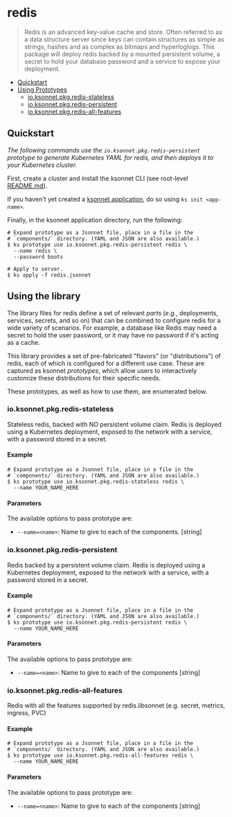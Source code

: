 # redis

> Redis is an advanced key-value cache and store. Often referred to as a data structure server since keys can contain structures as simple as strings, hashes and as complex as bitmaps and hyperloglogs. This package will deploy redis backed by a mounted persistent volume, a secret to hold your database password and a service to expose your deployment.


* [Quickstart](#quickstart)
* [Using Prototypes](#using-prototypes)
  * [io.ksonnet.pkg.redis-stateless](#io.ksonnet.pkg.redis-stateless)
  * [io.ksonnet.pkg.redis-persistent](#io.ksonnet.pkg.redis-persistent)
  * [io.ksonnet.pkg.redis-all-features](#io.ksonnet.pkg.redis-all-features)

## Quickstart

*The following commands use the `io.ksonnet.pkg.redis-persistent` prototype to generate Kubernetes YAML for redis, and then deploys it to your Kubernetes cluster.*

First, create a cluster and install the ksonnet CLI (see root-level [README.md](rootReadme)).

If you haven't yet created a [ksonnet application](linkToSomewhere), do so using `ks init <app-name>`.

Finally, in the ksonnet application directory, run the following:

```shell
# Expand prototype as a Jsonnet file, place in a file in the
# `components/` directory. (YAML and JSON are also available.)
$ ks prototype use io.ksonnet.pkg.redis-persistent redis \
  --name redis \
  --password boots

# Apply to server.
$ ks apply -f redis.jsonnet
```

## Using the library

The library files for redis define a set of relevant *parts* (_e.g._, deployments, services, secrets, and so on) that can be combined to configure redis for a wide variety of scenarios. For example, a database like Redis may need a secret to hold the user password, or it may have no password if it's acting as a cache.

This library provides a set of pre-fabricated "flavors" (or "distributions") of redis, each of which is configured for a different use case. These are captured as ksonnet *prototypes*, which allow users to interactively customize these distributions for their specific needs.

These prototypes, as well as how to use them, are enumerated below.

### io.ksonnet.pkg.redis-stateless

Stateless redis, backed with NO persistent volume claim. Redis is deployed using a Kubernetes deployment, exposed to the network with a service, with
a password stored in a secret.

#### Example

```shell
# Expand prototype as a Jsonnet file, place in a file in the
# `components/` directory. (YAML and JSON are also available.)
$ ks prototype use io.ksonnet.pkg.redis-stateless redis \
  --name YOUR_NAME_HERE
```

#### Parameters

The available options to pass prototype are:

* `--name=<name>`: Name to give to each of the components. [string]

### io.ksonnet.pkg.redis-persistent

Redis backed by a persistent volume claim. Redis is deployed using a Kubernetes deployment, exposed to the network with a service, with a password stored in a secret.

#### Example

```shell
# Expand prototype as a Jsonnet file, place in a file in the
# `components/` directory. (YAML and JSON are also available.)
$ ks prototype use io.ksonnet.pkg.redis-persistent redis \
  --name YOUR_NAME_HERE
```

#### Parameters

The available options to pass prototype are:

* `--name=<name>`: Name to give to each of the components [string]

### io.ksonnet.pkg.redis-all-features

Redis with all the features supported by redis.libsonnet (e.g. secret, metrics, ingress, PVC)

#### Example

```shell
# Expand prototype as a Jsonnet file, place in a file in the
# `components/` directory. (YAML and JSON are also available.)
$ ks prototype use io.ksonnet.pkg.redis-all-features redis \
  --name YOUR_NAME_HERE
```

#### Parameters

The available options to pass prototype are:

* `--name=<name>`: Name to give to each of the components [string]


[rootReadme]: https://github.com/ksonnet/mixins
